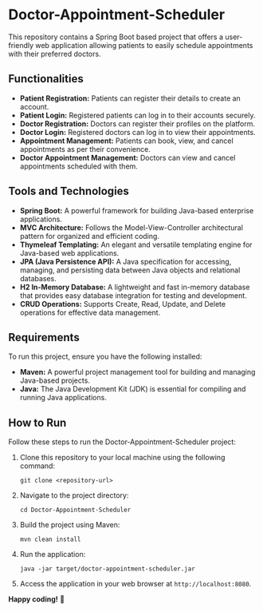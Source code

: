 # Doctor-Appointment-Scheduler

This repository contains a Spring Boot based project that offers a user-friendly web application allowing patients to easily schedule appointments with their preferred doctors.

## Functionalities

- **Patient Registration:** Patients can register their details to create an account.
- **Patient Login:** Registered patients can log in to their accounts securely.
- **Doctor Registration:** Doctors can register their profiles on the platform.
- **Doctor Login:** Registered doctors can log in to view their appointments.
- **Appointment Management:** Patients can book, view, and cancel appointments as per their convenience.
- **Doctor Appointment Management:** Doctors can view and cancel appointments scheduled with them.

## Tools and Technologies

- **Spring Boot:** A powerful framework for building Java-based enterprise applications.
- **MVC Architecture:** Follows the Model-View-Controller architectural pattern for organized and efficient coding.
- **Thymeleaf Templating:** An elegant and versatile templating engine for Java-based web applications.
- **JPA (Java Persistence API):** A Java specification for accessing, managing, and persisting data between Java objects and relational databases.
- **H2 In-Memory Database:** A lightweight and fast in-memory database that provides easy database integration for testing and development.
- **CRUD Operations:** Supports Create, Read, Update, and Delete operations for effective data management.

## Requirements

To run this project, ensure you have the following installed:

- **Maven:** A powerful project management tool for building and managing Java-based projects.
- **Java:** The Java Development Kit (JDK) is essential for compiling and running Java applications.

## How to Run

Follow these steps to run the Doctor-Appointment-Scheduler project:

1. Clone this repository to your local machine using the following command:

   ```
   git clone <repository-url>
   ```

2. Navigate to the project directory:

   ```
   cd Doctor-Appointment-Scheduler
   ```

3. Build the project using Maven:

   ```
   mvn clean install
   ```

4. Run the application:

   ```
   java -jar target/doctor-appointment-scheduler.jar
   ```

5. Access the application in your web browser at `http://localhost:8080`.

**Happy coding!** 🚀